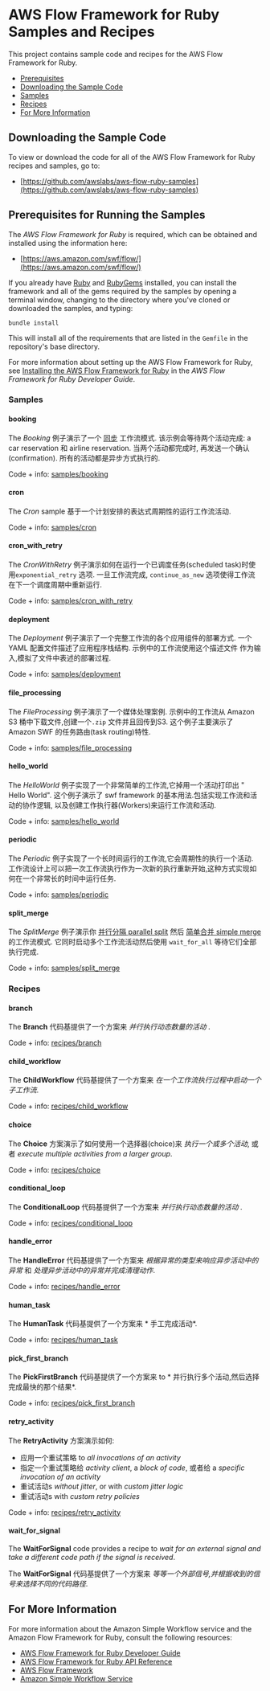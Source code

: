 AWS Flow Framework for Ruby Samples and Recipes
===============================================

This project contains sample code and recipes for the AWS Flow Framework
for Ruby.

-   [Prerequisites](#prerequisites)
-   [Downloading the Sample Code](#downloading-the-sample-code)
-   [Samples](#samples)
-   [Recipes](#recipes)
-   [For More Information](#for-more-information)

Downloading the Sample Code
---------------------------

To view or download the code for all of the AWS Flow Framework for Ruby
recipes and samples, go to:

-   [https://github.com/awslabs/aws-flow-ruby-samples](https://github.com/awslabs/aws-flow-ruby-samples)

Prerequisites for Running the Samples
-------------------------------------

The *AWS Flow Framework for Ruby* is required, which can be obtained and
installed using the information here:

-   [https://aws.amazon.com/swf/flow/](https://aws.amazon.com/swf/flow/)

If you already have [Ruby](https://www.ruby-lang.org/) and
[RubyGems](http://rubygems.org/) installed, you can install the framework and
all of the gems required by the samples by opening a terminal window, changing
to the directory where you've cloned or downloaded the samples, and typing:

~~~~
bundle install
~~~~

This will install all of the requirements that are listed in the `Gemfile` in
the repository's base directory.

For more information about setting up the AWS Flow Framework for Ruby,
see [Installing the AWS Flow Framework for
Ruby](http://docs.aws.amazon.com/amazonswf/latest/awsrbflowguide/installing.html)
in the *AWS Flow Framework for Ruby Developer Guide*.

### Samples

#### booking

The *Booking* 例子演示了一个
[同步](http://docs.aws.amazon.com/amazonswf/latest/awsrbflowguide/programming-workflow-patterns.html#programming-workflow-patterns-synchronization)
工作流模式. 该示例会等待两个活动完成: a car
reservation 和 airline reservation. 当两个活动都完成时, 再发送一个确认(confirmation).
所有的活动都是异步方式执行的.

Code + info: [samples/booking](samples/booking/)

#### cron

The *Cron* sample 基于一个计划安排的表达式周期性的运行工作流活动.

Code + info: [samples/cron](samples/cron/)

#### cron\_with\_retry

The *CronWithRetry* 例子演示如何在运行一个已调度任务(scheduled task)时使用`exponential_retry` 选项.
一旦工作流完成, `continue_as_new` 选项使得工作流在下一个调度周期中重新运行.

Code + info: [samples/cron\_with\_retry](samples/cron_with_retry/)

#### deployment

The *Deployment*  例子演示了一个完整工作流的各个应用组件的部署方式.
一个 YAML 配置文件描述了应用程序栈结构. 示例中的工作流使用这个描述文件
作为输入,模拟了文件中表述的部署过程.

Code + info: [samples/deployment](samples/deployment/)

#### file\_processing

The *FileProcessing* 例子演示了一个媒体处理案例.
示例中的工作流从 Amazon S3 桶中下载文件,创建一个`.zip` 文件并且回传到S3.
这个例子主要演示了 Amazon SWF 的任务路由(task routing)特性. 

Code + info: [samples/file\_processing](samples/file_processing/)

#### hello\_world

The *HelloWorld* 例子实现了一个非常简单的工作流,它掉用一个活动打印出 " Hello World".
这个例子演示了 swf framework 的基本用法.包括实现工作流和活动的协作逻辑,
以及创建工作执行器(Workers)来运行工作流和活动.

Code + info: [samples/hello\_world](samples/hello_world/)

#### periodic

The *Periodic* 例子实现了一个长时间运行的工作流,它会周期性的执行一个活动.
工作流设计上可以把一次工作流执行作为一次新的执行重新开始,这种方式实现如何在一个非常长的时间中运行任务.

Code + info: [samples/periodic](samples/periodic/)

#### split\_merge

The *SplitMerge* 例子演示你 [并行分隔 parallel
split](http://docs.aws.amazon.com/amazonswf/latest/awsrbflowguide/programming-workflow-patterns.html#programming-workflow-patterns-synchronization)
然后 [简单合并 simple
merge](http://docs.aws.amazon.com/amazonswf/latest/awsrbflowguide/programming-workflow-patterns.html#programming-workflow-patterns-simple-merge)
的工作流模式. 它同时启动多个工作流活动然后使用 `wait_for_all` 等待它们全部执行完成.

Code + info: [samples/split\_merge](samples/split_merge/)

### Recipes

#### branch


The **Branch** 代码基提供了一个方案来 *并行执行动态数量的活动* .

Code + info: [recipes/branch](recipes/branch/)

#### child\_workflow

The **ChildWorkflow** 代码基提供了一个方案来 *在一个工作流执行过程中启动一个子工作流*.

Code + info: [recipes/child\_workflow](recipes/child_workflow/)

#### choice

The **Choice** 方案演示了如何使用一个选择器(choice)来 *执行一个或多个活动*,
或者 *execute multiple activities from a larger group*.

Code + info: [recipes/choice](recipes/choice/)

#### conditional\_loop

The **ConditionalLoop** 代码基提供了一个方案来 *并行执行动态数量的活动* .

Code + info: [recipes/conditional\_loop](recipes/conditional_loop/)

#### handle\_error

The **HandleError** 代码基提供了一个方案来 *根据异常的类型来响应异步活动中的异常* 和
*处理异步活动中的异常并完成清理动作*.

Code + info: [recipes/handle\_error](recipes/handle_error/)

#### human\_task

The **HumanTask** 代码基提供了一个方案来 * 手工完成活动*.

Code + info: [recipes/human\_task](recipes/human_task/)

#### pick\_first\_branch

The **PickFirstBranch** 代码基提供了一个方案来 to * 并行执行多个活动,然后选择完成最快的那个结果*.

Code + info: [recipes/pick\_first\_branch](recipes/pick_first_branch/)

#### retry\_activity

The **RetryActivity** 方案演示如何:

-   应用一个重试策略 to *all invocations of an activity*
-   指定一个重试策略给 *activity client*, a *block of code*,
    或者给 a *specific invocation of an activity*
-   重试活动s *without jitter*, or with *custom jitter logic*
-   重试活动s with *custom retry policies* 


Code + info: [recipes/retry\_activity](recipes/retry_activity/)

#### wait\_for\_signal

The **WaitForSignal** code provides a recipe to *wait for an external
signal and take a different code path if the signal is received*.

The **WaitForSignal** 代码基提供了一个方案来 *等等一个外部信号,并根据收到的信号来选择不同的代码路径*.

For More Information
--------------------

For more information about the Amazon Simple Workflow service and the
Amazon Flow Framework for Ruby, consult the following resources:

-   [AWS Flow Framework for Ruby Developer
    Guide](http://docs.aws.amazon.com/amazonswf/latest/awsrbflowguide/)
-   [AWS Flow Framework for Ruby API
    Reference](https://docs.aws.amazon.com/amazonswf/latest/awsrbflowapi/)
-   [AWS Flow Framework](http://aws.amazon.com/swf/flow/)
-   [Amazon Simple Workflow Service](http://aws.amazon.com/swf/)

